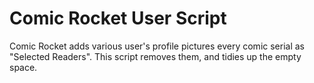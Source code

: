# Comic Rocket User Script

Comic Rocket adds various user's profile pictures every comic serial as "Selected Readers". This script removes them, and tidies up the empty space.